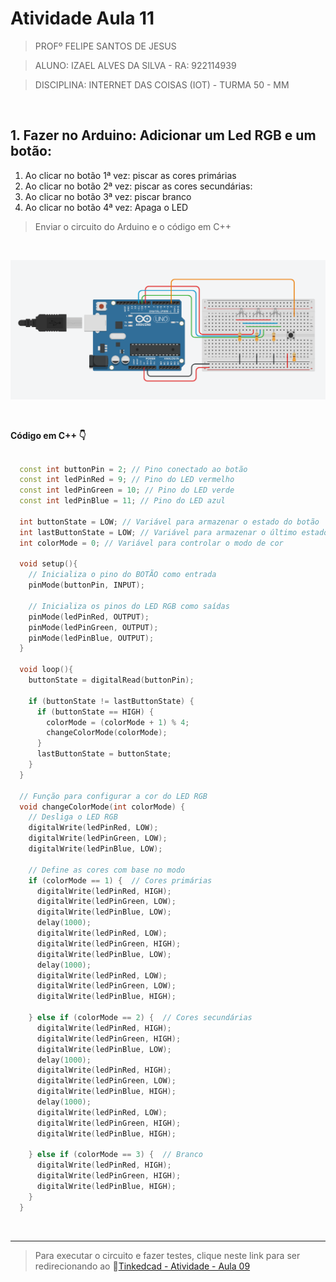 # Atividade Aula 11

>PROFº FELIPE SANTOS DE JESUS

>ALUNO: IZAEL ALVES DA SILVA - RA: 922114939

>DISCIPLINA: INTERNET DAS COISAS (IOT) - TURMA 50 - MM

<br>

## 1. Fazer no Arduino: Adicionar um Led RGB e um botão:

1. Ao clicar no botão 1ª vez: piscar as cores primárias
2. Ao clicar no botão 2ª vez: piscar as cores secundárias:
3. Ao clicar no botão 3ª vez: piscar branco
4. Ao clicar no botão 4ª vez: Apaga o LED

>Enviar o circuito do Arduino e o código em C++

<br/>

![Circuito image](../contents/images/aula11.PNG)

<br/>

**Código em C++ 👇**
```c++

  const int buttonPin = 2; // Pino conectado ao botão
  const int ledPinRed = 9; // Pino do LED vermelho
  const int ledPinGreen = 10; // Pino do LED verde
  const int ledPinBlue = 11; // Pino do LED azul

  int buttonState = LOW; // Variável para armazenar o estado do botão
  int lastButtonState = LOW; // Variável para armazenar o último estado do botão
  int colorMode = 0; // Variável para controlar o modo de cor

  void setup(){
    // Inicializa o pino do BOTÃO como entrada
    pinMode(buttonPin, INPUT);
    
    // Inicializa os pinos do LED RGB como saídas
    pinMode(ledPinRed, OUTPUT);
    pinMode(ledPinGreen, OUTPUT);
    pinMode(ledPinBlue, OUTPUT);
  }

  void loop(){
    buttonState = digitalRead(buttonPin);

    if (buttonState != lastButtonState) {
      if (buttonState == HIGH) {
        colorMode = (colorMode + 1) % 4;
        changeColorMode(colorMode);
      }
      lastButtonState = buttonState;
    }
  }

  // Função para configurar a cor do LED RGB
  void changeColorMode(int colorMode) {  
    // Desliga o LED RGB
    digitalWrite(ledPinRed, LOW);
    digitalWrite(ledPinGreen, LOW);
    digitalWrite(ledPinBlue, LOW);

    // Define as cores com base no modo
    if (colorMode == 1) {  // Cores primárias
      digitalWrite(ledPinRed, HIGH);
      digitalWrite(ledPinGreen, LOW);
      digitalWrite(ledPinBlue, LOW);
      delay(1000);
      digitalWrite(ledPinRed, LOW);
      digitalWrite(ledPinGreen, HIGH);
      digitalWrite(ledPinBlue, LOW);
      delay(1000);
      digitalWrite(ledPinRed, LOW);
      digitalWrite(ledPinGreen, LOW);
      digitalWrite(ledPinBlue, HIGH);
      
    } else if (colorMode == 2) {  // Cores secundárias
      digitalWrite(ledPinRed, HIGH);
      digitalWrite(ledPinGreen, HIGH);
      digitalWrite(ledPinBlue, LOW);
      delay(1000);
      digitalWrite(ledPinRed, HIGH);
      digitalWrite(ledPinGreen, LOW);
      digitalWrite(ledPinBlue, HIGH);
      delay(1000);
      digitalWrite(ledPinRed, LOW);
      digitalWrite(ledPinGreen, HIGH);
      digitalWrite(ledPinBlue, HIGH);
      
    } else if (colorMode == 3) {  // Branco
      digitalWrite(ledPinRed, HIGH);
      digitalWrite(ledPinGreen, HIGH);
      digitalWrite(ledPinBlue, HIGH);
    }
  }

```

<br>
<hr>

>Para executar o circuito e fazer testes, clique neste link para ser redirecionando ao 🔗[Tinkedcad - Atividade - Aula 09](https://www.tinkercad.com/things/6Gd48ZRKvuT)